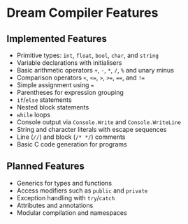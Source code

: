 # Dream Compiler Features

## Implemented Features

- Primitive types: `int`, `float`, `bool`, `char`, and `string`
- Variable declarations with initialisers
- Basic arithmetic operators `+`, `-`, `*`, `/`, `%` and unary minus
- Comparison operators `<`, `<=`, `>`, `>=`, `==`, and `!=`
- Simple assignment using `=`
- Parentheses for expression grouping
- `if`/`else` statements
- Nested block statements
- `while` loops
- Console output via `Console.Write` and `Console.WriteLine`
- String and character literals with escape sequences
- Line (`//`) and block (`/* */`) comments
- Basic C code generation for programs

## Planned Features

- Generics for types and functions
- Access modifiers such as `public` and `private`
- Exception handling with `try`/`catch`
- Attributes and annotations
- Modular compilation and namespaces
